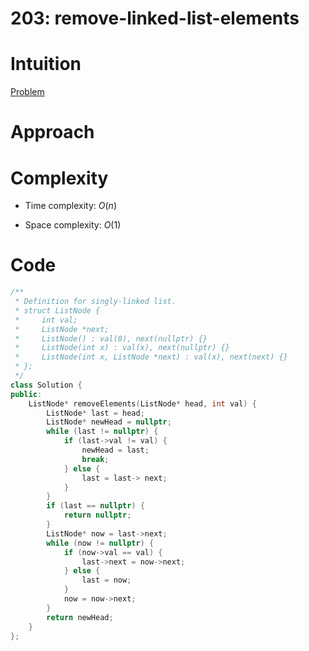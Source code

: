 # 203: remove-linked-list-elements

# Intuition
<!-- Describe your first thoughts on how to solve this problem. -->
[Problem](https://leetcode.com/problems/remove-linked-list-elements/)

# Approach
<!-- Describe your approach to solving the problem. -->

# Complexity
- Time complexity: $O(n)$
<!-- Add your time complexity here, e.g. $$O(n)$$ -->

- Space complexity: $O(1)$

<!-- Add your space complexity here, e.g. $$O(n)$$ -->

# Code
```c++
/**
 * Definition for singly-linked list.
 * struct ListNode {
 *     int val;
 *     ListNode *next;
 *     ListNode() : val(0), next(nullptr) {}
 *     ListNode(int x) : val(x), next(nullptr) {}
 *     ListNode(int x, ListNode *next) : val(x), next(next) {}
 * };
 */
class Solution {
public:
    ListNode* removeElements(ListNode* head, int val) {
        ListNode* last = head;
        ListNode* newHead = nullptr;
        while (last != nullptr) {
            if (last->val != val) {
                newHead = last;
                break;
            } else {
                last = last-> next;
            }
        }
        if (last == nullptr) {
            return nullptr;
        }
        ListNode* now = last->next;
        while (now != nullptr) {
            if (now->val == val) {
                last->next = now->next;
            } else {
                last = now;
            }
            now = now->next;
        }
        return newHead;
    }
};
```